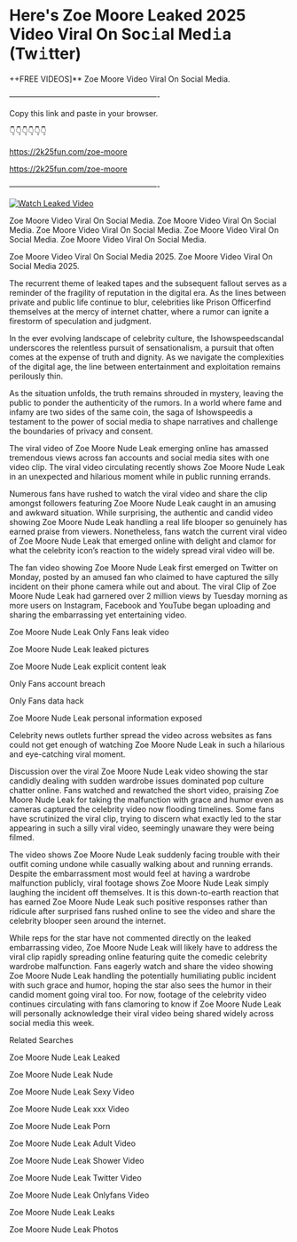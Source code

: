 # Here's Zoe Moore Leaked 2025 Video Viral On Soc𝚒al Med𝚒a (Tw𝚒tter)

++FREE VIDEOS]** Zoe Moore Video Viral On Social Media.

———————————————————-

Copy this link and paste in your browser.

👇👇👇👇👇👇

https://2k25fun.com/zoe-moore

https://2k25fun.com/zoe-moore

———————————————————-

[![Watch Leaked Video](https://miro.medium.com/v2/resize:fit:828/format:webp/1*cilzJN44JGOrTw9NJCrNHA.gif "Watch Leaked Video")](https://2k25fun.com/zoe-moore)

Zoe Moore Video Viral On Social Media. Zoe Moore Video Viral On Social Media. Zoe Moore Video Viral On Social Media. Zoe Moore Video Viral On Social Media. Zoe Moore Video Viral On Social Media.

Zoe Moore Video Viral On Social Media 2025. Zoe Moore Video Viral On Social Media 2025.

The recurrent theme of leaked tapes and the subsequent fallout serves as a reminder of the fragility of reputation in the digital era. As the lines between private and public life continue to blur, celebrities like Prison Officerfind themselves at the mercy of internet chatter, where a rumor can ignite a firestorm of speculation and judgment.

In the ever evolving landscape of celebrity culture, the Ishowspeedscandal underscores the relentless pursuit of sensationalism, a pursuit that often comes at the expense of truth and dignity. As we navigate the complexities of the digital age, the line between entertainment and exploitation remains perilously thin.

As the situation unfolds, the truth remains shrouded in mystery, leaving the public to ponder the authenticity of the rumors. In a world where fame and infamy are two sides of the same coin, the saga of Ishowspeedis a testament to the power of social media to shape narratives and challenge the boundaries of privacy and consent.

The viral video of Zoe Moore Nude Leak emerging online has amassed tremendous views across fan accounts and social media sites with one video clip. The viral video circulating recently shows Zoe Moore Nude Leak in an unexpected and hilarious moment while in public running errands.

Numerous fans have rushed to watch the viral video and share the clip amongst followers featuring Zoe Moore Nude Leak caught in an amusing and awkward situation. While surprising, the authentic and candid video showing Zoe Moore Nude Leak handling a real life blooper so genuinely has earned praise from viewers. Nonetheless, fans watch the current viral video of Zoe Moore Nude Leak that emerged online with delight and clamor for what the celebrity icon’s reaction to the widely spread viral video will be.

The fan video showing Zoe Moore Nude Leak first emerged on Twitter on Monday, posted by an amused fan who claimed to have captured the silly incident on their phone camera while out and about. The viral Clip of Zoe Moore Nude Leak had garnered over 2 million views by Tuesday morning as more users on Instagram, Facebook and YouTube began uploading and sharing the embarrassing yet entertaining video.

Zoe Moore Nude Leak Only Fans leak video

Zoe Moore Nude Leak leaked pictures

Zoe Moore Nude Leak explicit content leak

Only Fans account breach

Only Fans data hack

Zoe Moore Nude Leak personal information exposed

Celebrity news outlets further spread the video across websites as fans could not get enough of watching Zoe Moore Nude Leak in such a hilarious and eye-catching viral moment.

Discussion over the viral Zoe Moore Nude Leak video showing the star candidly dealing with sudden wardrobe issues dominated pop culture chatter online. Fans watched and rewatched the short video, praising Zoe Moore Nude Leak for taking the malfunction with grace and humor even as cameras captured the celebrity video now flooding timelines. Some fans have scrutinized the viral clip, trying to discern what exactly led to the star appearing in such a silly viral video, seemingly unaware they were being filmed.

The video shows Zoe Moore Nude Leak suddenly facing trouble with their outfit coming undone while casually walking about and running errands. Despite the embarrassment most would feel at having a wardrobe malfunction publicly, viral footage shows Zoe Moore Nude Leak simply laughing the incident off themselves. It is this down-to-earth reaction that has earned Zoe Moore Nude Leak such positive responses rather than ridicule after surprised fans rushed online to see the video and share the celebrity blooper seen around the internet.

While reps for the star have not commented directly on the leaked embarrassing video, Zoe Moore Nude Leak will likely have to address the viral clip rapidly spreading online featuring quite the comedic celebrity wardrobe malfunction. Fans eagerly watch and share the video showing Zoe Moore Nude Leak handling the potentially humiliating public incident with such grace and humor, hoping the star also sees the humor in their candid moment going viral too. For now, footage of the celebrity video continues circulating with fans clamoring to know if Zoe Moore Nude Leak will personally acknowledge their viral video being shared widely across social media this week.

Related Searches

Zoe Moore Nude Leak Leaked

Zoe Moore Nude Leak Nude

Zoe Moore Nude Leak Sexy Video

Zoe Moore Nude Leak xxx Video

Zoe Moore Nude Leak Porn

Zoe Moore Nude Leak Adult Video

Zoe Moore Nude Leak Shower Video

Zoe Moore Nude Leak Twitter Video

Zoe Moore Nude Leak Onlyfans Video

Zoe Moore Nude Leak Leaks

Zoe Moore Nude Leak Photos